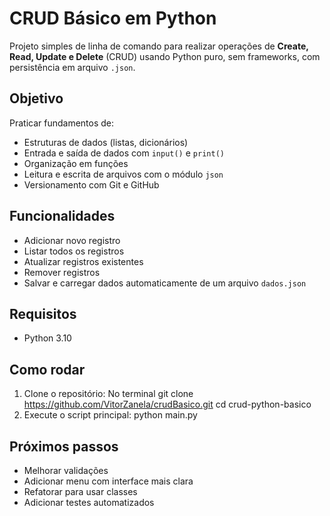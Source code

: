 # CRUD Básico em Python

Projeto simples de linha de comando para realizar operações de **Create, Read, Update e Delete** (CRUD) usando Python puro, sem frameworks, com persistência em arquivo `.json`.

## Objetivo

Praticar fundamentos de:
- Estruturas de dados (listas, dicionários)
- Entrada e saída de dados com `input()` e `print()`
- Organização em funções
- Leitura e escrita de arquivos com o módulo `json`
- Versionamento com Git e GitHub

## Funcionalidades

- Adicionar novo registro
- Listar todos os registros
- Atualizar registros existentes
- Remover registros
- Salvar e carregar dados automaticamente de um arquivo `dados.json`

## Requisitos

- Python 3.10

## Como rodar

1. Clone o repositório:
   No terminal 
   git clone https://github.com/VitorZanela/crudBasico.git
   cd crud-python-basico
2. Execute o script principal:
    python main.py
   
## Próximos passos

 - Melhorar validações
 - Adicionar menu com interface mais clara
 - Refatorar para usar classes
 - Adicionar testes automatizados
